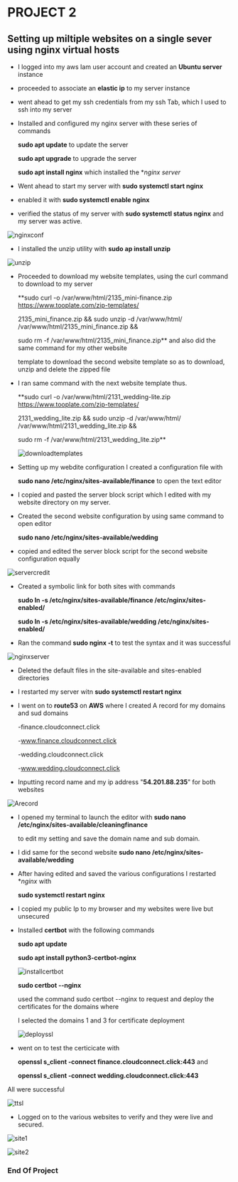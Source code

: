 # PROJECT 2

## Setting up miltiple websites on a single sever using nginx virtual hosts

- I logged into my aws Iam user account and created an **Ubuntu server** instance

- proceeded to associate an **elastic ip** to my server instance

- went ahead to get my ssh credentials from my ssh Tab, which I used to ssh into my server

- Installed and configured my nginx server with these series of commands

   **sudo apt update** to update the server

   **sudo apt upgrade** to upgrade the server

   **sudo apt install nginx** which installed the **nginx server*

- Went ahead to start my server with **sudo systemctl start nginx**

- enabled it with **sudo systemctl enable nginx**

- verified the status of my server with **sudo systemctl status nginx** and my server was active.

![nginxconf](/Project2/img/creation-test-and-restart-of%20nginx-successful.png)

- I installed the unzip utility with **sudo ap install unzip**

![unzip](/Project2/img/install-unzip.png)

- Proceeded to download my website templates, using the curl command to download to my server

   **sudo curl -o /var/www/html/2135_mini-finance.zip https://www.tooplate.com/zip-templates/
  
   2135_mini_finance.zip && sudo unzip -d /var/www/html/ /var/www/html/2135_mini_finance.zip && 
  
   sudo rm -f /var/www/html/2135_mini_finance.zip** and also did the same command for my other website
  
   template to download the second website template so as to download, unzip and delete the zipped file

- I ran same command with the next website template thus.

   **sudo curl -o /var/www/html/2131_wedding-lite.zip https://www.tooplate.com/zip-templates/
  
   2131_wedding_lite.zip && sudo unzip -d /var/www/html/ /var/www/html/2131_wedding_lite.zip && 
  
   sudo rm -f /var/www/html/2131_wedding_lite.zip**

   ![downloadtemplates](/Project2/img/download-and-unzip-template.png)

- Setting up my webdite configuration I created a configuration file with 

  **sudo nano /etc/nginx/sites-available/finance** to open the text editor 

- I copied and pasted the server block script which I edited with my website directory on my server.

- Created the second website configuration by using same command to open editor

  **sudo nano /etc/nginx/sites-available/wedding**

- copied and edited the server block script for the second website configuration equally

![servercredit](/Project2/img/create-paste-edit-configuration-for-server-block.png)

- Created a symbolic link for both sites with commands

   **sudo ln -s /etc/nginx/sites-available/finance /etc/nginx/sites-enabled/** 

   **sudo ln -s /etc/nginx/sites-available/wedding /etc/nginx/sites-enabled/**

- Ran the command **sudo nginx -t** to test the syntax and it was successful

![nginxserver](/Project2/img/successful-test-after-editing-server-block-created-files.png)

- Deleted the default files in the site-available and sites-enabled directories

- I restarted my server witn **sudo systemctl restart nginx**

- I went on to **route53** on **AWS** where I created A record for my domains and sud domains

   -finance.cloudconnect.click

   -www.finance.cloudconnect.click

   -wedding.cloudconnect.click

   -www.wedding.cloudconnect.click

- Inputting record name and my ip address "**54.201.88.235**" for both websites

![Arecord](/Project2/img/create-A-record-for-domain.png)

- I opened my terminal to launch the editor with **sudo nano /etc/nginx/sites-available/cleaningfinance**

  to edit my setting and save the domain name and sub domain.

- I did same for the second website **sudo nano /etc/nginx/sites-available/wedding**

- After having edited and saved the various configurations I restarted **nginx* with

  **sudo systemctl restart nginx**

- I copied my public Ip to my browser and my websites were live but unsecured

- Installed **certbot** with the following commands

  **sudo apt update**

  **sudo apt install python3-certbot-nginx** 

  ![installcertbot](/Project2/img/update-and-install-certbot.png)

  **sudo certbot --nginx**

  used the command sudo certbot --nginx to request and deploy the certificates for the domains where 
  
  I selected the domains 1 and 3 for certificate deployment

  ![deployssl](/Project2/img/deploy-ssl.png)

- went on to test the certicicate with
 
   **openssl s_client -connect finance.cloudconnect.click:443** and

   **openssl s_client -connect wedding.cloudconnect.click:443**

 All were successful

 ![ttsl](/Project2/img/Test-ssl-success.png)

- Logged on to the various websites to verify and they were live and secured.

![site1](/Project2/img/sites-secured1.png)

![site2](/Project2/img/site-secured2.png)


### End Of Project






   